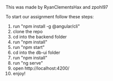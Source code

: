 This was made by RyanClementsHax and zpohl97

To start our assignment follow these steps:
1. run "npm install -g @angular/cli"
2. clone the repo
3. cd into the backend folder
4. run "npm install"
5. run "npm start"
6. cd into the db-ui folder
7. run "npm install"
8. run "ng serve"
9. open http://localhost:4200/
10. enjoy!